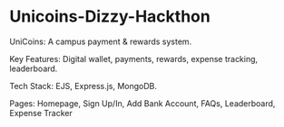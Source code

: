# Unicoins-Dizzy-Hackthon

UniCoins: A campus payment & rewards system.

Key Features: Digital wallet, payments, rewards, expense tracking, leaderboard.

Tech Stack: EJS, Express.js, MongoDB.

Pages: Homepage, Sign Up/In, Add Bank Account, FAQs, Leaderboard, Expense Tracker
